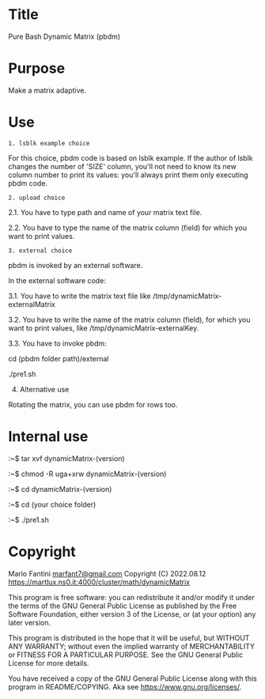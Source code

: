 # Title 
Pure Bash Dynamic Matrix (pbdm)


# Purpose
Make a matrix adaptive.


# Use
	1. lsblk example choice

For this choice, pbdm code is based on lsblk example.
If the author of lsblk changes the number of 'SIZE' column, you'll not  need 
to know its new column number  to print its values: you'll always print them
only executing pbdm code.


	2. upload choice

2.1. You have to type path and name of your matrix text file.

2.2. You have to type the name of the matrix column (field) for which you want
to print values.


	3. external choice

pbdm is invoked by an external software.

In the external software code:

3.1. You have to write the matrix text file like /tmp/dynamicMatrix-externalMatrix

3.2. You have to write the name of the matrix column (field), for which you want  to print 
values, like /tmp/dynamicMatrix-externalKey.

3.3. You have to invoke pbdm:

cd (pbdm folder path)/external

./pre1.sh



4. Alternative use
 
Rotating the matrix, you can use pbdm for rows too.


# Internal use

:~$ tar xvf dynamicMatrix-(version)

:~$ chmod -R uga+xrw dynamicMatrix-(version)

:~$ cd dynamicMatrix-(version)

:~$ cd (your choice folder)

:~$ ./pre1.sh


# Copyright
Mario Fantini marfant7@gmail.com
Copyright (C) 2022.08.12
https://martlux.ns0.it:4000/cluster/math/dynamicMatrix

This program is free software: you can redistribute it and/or modify it under
the terms of the GNU General Public License as published by the Free Software
Foundation,  either  version 3 of the  License, or (at your option) any later 
version.

This program is distributed in the hope that it will be  useful, but  WITHOUT 
ANY WARRANTY; without even the implied warranty of MERCHANTABILITY or FITNESS
FOR A PARTICULAR PURPOSE. 
See the GNU General Public License for more details.

You have received a copy  of the GNU General Public License  along  with this 
program in README/COPYING. 
Aka see <https://www.gnu.org/licenses/>.

